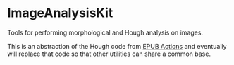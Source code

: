 # ImageAnalysisKit

Tools for performing morphological and Hough analysis on images.

This is an abstraction of the Hough code from [EPUB
Actions](https://github.com/rmenke/EPUB-Actions) and eventually will
replace that code so that other utilities can share a common base.
